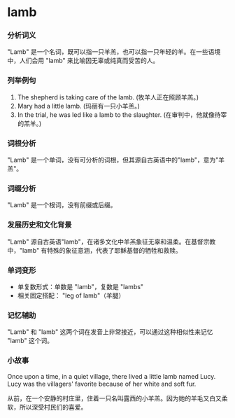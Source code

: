# lamb

### 分析词义

  

"Lamb" 是一个名词，既可以指一只羊羔，也可以指一只年轻的羊。在一些语境中，人们会用 "lamb" 来比喻因无辜或纯真而受苦的人。

  

### 列举例句

  

1.  The shepherd is taking care of the lamb. (牧羊人正在照顾羊羔。)
2.  Mary had a little lamb. (玛丽有一只小羊羔。)
3.  In the trial, he was led like a lamb to the slaughter. (在审判中，他就像待宰的羔羊。)

  

### 词根分析

  

"Lamb" 是一个单词，没有可分析的词根，但其源自古英语中的"lamb"，意为"羊羔"。

  

### 词缀分析

  

"Lamb" 是一个根词，没有前缀或后缀。

  

### 发展历史和文化背景

  

"Lamb" 源自古英语"lamb"，在诸多文化中羊羔象征无辜和温柔。在基督宗教中，"lamb" 有特殊的象征意涵，代表了耶稣基督的牺牲和救赎。

  

### 单词变形

  

*   单复数形式：单数是 "lamb"，复数是 "lambs"
*   相关固定搭配： "leg of lamb"（羊腿）

  

### 记忆辅助

  

"Lamb" 和 "lamb" 这两个词在发音上非常接近，可以通过这种相似性来记忆 "lamb" 这个词。

  

### 小故事

  

Once upon a time, in a quiet village, there lived a little lamb named Lucy. Lucy was the villagers' favorite because of her white and soft fur.

  

从前，在一个安静的村庄里，住着一只名叫露西的小羊羔。因为她的羊毛又白又柔软，所以深受村民们的喜爱。
